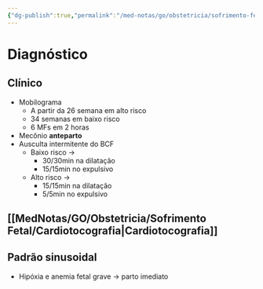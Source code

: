 ```yaml
---
{"dg-publish":true,"permalink":"/med-notas/go/obstetricia/sofrimento-fetal/sofrimento-fetal-agudo/"}
---
```


# Diagnóstico
## Clínico
- Mobilograma
	- A partir da 26 semana em alto risco
	- 34 semanas em baixo risco
	- 6 MFs em 2 horas
- Mecônio **anteparto**
- Ausculta intermitente do BCF
	- Baixo risco -> 
		- 30/30min na dilatação
		- 15/15min no expulsivo
	- Alto risco -> 
		- 15/15min na dilatação
		- 5/5min no expulsivo
## [[MedNotas/GO/Obstetricia/Sofrimento Fetal/Cardiotocografia\|Cardiotocografia]]

## Padrão sinusoidal
- Hipóxia e anemia fetal grave -> parto imediato